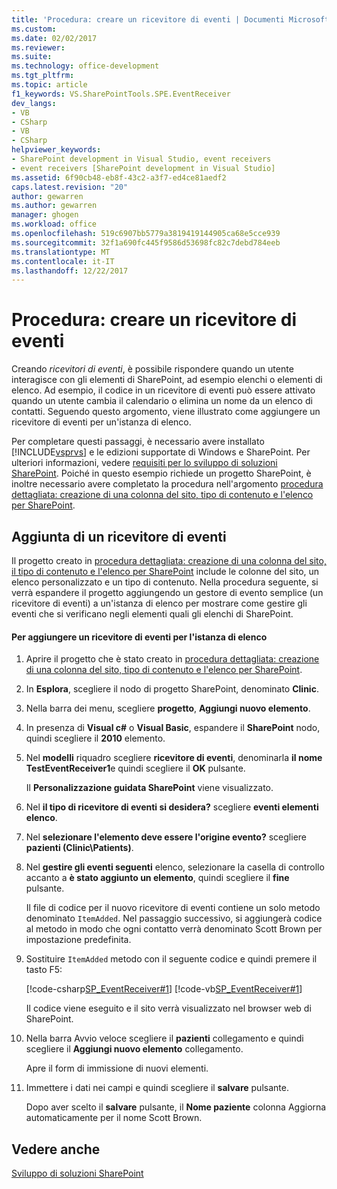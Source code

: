 ```yaml
---
title: 'Procedura: creare un ricevitore di eventi | Documenti Microsoft'
ms.custom: 
ms.date: 02/02/2017
ms.reviewer: 
ms.suite: 
ms.technology: office-development
ms.tgt_pltfrm: 
ms.topic: article
f1_keywords: VS.SharePointTools.SPE.EventReceiver
dev_langs:
- VB
- CSharp
- VB
- CSharp
helpviewer_keywords:
- SharePoint development in Visual Studio, event receivers
- event receivers [SharePoint development in Visual Studio]
ms.assetid: 6f90cb48-eb8f-43c2-a3f7-ed4ce81aedf2
caps.latest.revision: "20"
author: gewarren
ms.author: gewarren
manager: ghogen
ms.workload: office
ms.openlocfilehash: 519c6907bb5779a3819419144905ca68e5cce939
ms.sourcegitcommit: 32f1a690fc445f9586d53698fc82c7debd784eeb
ms.translationtype: MT
ms.contentlocale: it-IT
ms.lasthandoff: 12/22/2017
---
```

# <a name="how-to-create-an-event-receiver"></a>Procedura: creare un ricevitore di eventi
  Creando *ricevitori di eventi*, è possibile rispondere quando un utente interagisce con gli elementi di SharePoint, ad esempio elenchi o elementi di elenco. Ad esempio, il codice in un ricevitore di eventi può essere attivato quando un utente cambia il calendario o elimina un nome da un elenco di contatti. Seguendo questo argomento, viene illustrato come aggiungere un ricevitore di eventi per un'istanza di elenco.  
  
 Per completare questi passaggi, è necessario avere installato [!INCLUDE[vsprvs](../sharepoint/includes/vsprvs-md.md)] e le edizioni supportate di Windows e SharePoint. Per ulteriori informazioni, vedere [requisiti per lo sviluppo di soluzioni SharePoint](../sharepoint/requirements-for-developing-sharepoint-solutions.md). Poiché in questo esempio richiede un progetto SharePoint, è inoltre necessario avere completato la procedura nell'argomento [procedura dettagliata: creazione di una colonna del sito, tipo di contenuto e l'elenco per SharePoint](../sharepoint/walkthrough-create-a-site-column-content-type-and-list-for-sharepoint.md).  
  
## <a name="adding-an-event-receiver"></a>Aggiunta di un ricevitore di eventi  
 Il progetto creato in [procedura dettagliata: creazione di una colonna del sito, il tipo di contenuto e l'elenco per SharePoint](../sharepoint/walkthrough-create-a-site-column-content-type-and-list-for-sharepoint.md) include le colonne del sito, un elenco personalizzato e un tipo di contenuto. Nella procedura seguente, si verrà espandere il progetto aggiungendo un gestore di evento semplice (un ricevitore di eventi) a un'istanza di elenco per mostrare come gestire gli eventi che si verificano negli elementi quali gli elenchi di SharePoint.  
  
#### <a name="to-add-an-event-receiver-to-the-list-instance"></a>Per aggiungere un ricevitore di eventi per l'istanza di elenco  
  
1.  Aprire il progetto che è stato creato in [procedura dettagliata: creazione di una colonna del sito, tipo di contenuto e l'elenco per SharePoint](../sharepoint/walkthrough-create-a-site-column-content-type-and-list-for-sharepoint.md).  
  
2.  In **Esplora**, scegliere il nodo di progetto SharePoint, denominato **Clinic**.  
  
3.  Nella barra dei menu, scegliere **progetto**, **Aggiungi nuovo elemento**.  
  
4.  In presenza di **Visual c#** o **Visual Basic**, espandere il **SharePoint** nodo, quindi scegliere il **2010** elemento.  
  
5.  Nel **modelli** riquadro scegliere **ricevitore di eventi**, denominarla **il nome TestEventReceiver1**e quindi scegliere il **OK** pulsante.  
  
     Il **Personalizzazione guidata SharePoint** viene visualizzato.  
  
6.  Nel **il tipo di ricevitore di eventi si desidera?** scegliere **eventi elementi elenco**.  
  
7.  Nel **selezionare l'elemento deve essere l'origine evento?** scegliere **pazienti (Clinic\Patients)**.  
  
8.  Nel **gestire gli eventi seguenti** elenco, selezionare la casella di controllo accanto a **è stato aggiunto un elemento**, quindi scegliere il **fine** pulsante.  
  
     Il file di codice per il nuovo ricevitore di eventi contiene un solo metodo denominato `ItemAdded`. Nel passaggio successivo, si aggiungerà codice al metodo in modo che ogni contatto verrà denominato Scott Brown per impostazione predefinita.  
  
9. Sostituire `ItemAdded` metodo con il seguente codice e quindi premere il tasto F5:  
  
     [!code-csharp[SP_EventReceiver#1](../sharepoint/codesnippet/CSharp/CustomField1/TestEventReceiver1/TestEventReceiver1.cs#1)]
     [!code-vb[SP_EventReceiver#1](../sharepoint/codesnippet/VisualBasic/CustomField1_VB/EventReceiver1/EventReceiver1.vb#1)]  
  
     Il codice viene eseguito e il sito verrà visualizzato nel browser web di SharePoint.  
  
10. Nella barra Avvio veloce scegliere il **pazienti** collegamento e quindi scegliere il **Aggiungi nuovo elemento** collegamento.  
  
     Apre il form di immissione di nuovi elementi.  
  
11. Immettere i dati nei campi e quindi scegliere il **salvare** pulsante.  
  
     Dopo aver scelto il **salvare** pulsante, il **Nome paziente** colonna Aggiorna automaticamente per il nome Scott Brown.  
  
## <a name="see-also"></a>Vedere anche  
 [Sviluppo di soluzioni SharePoint](../sharepoint/developing-sharepoint-solutions.md)  
  
  